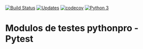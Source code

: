 [![Build Status](https://travis-ci.org/Pbezerra-dev/libpythonpro.svg?branch=master)](https://travis-ci.org/Pbezerra-dev/libpythonpro)
[![Updates](https://pyup.io/repos/github/Pbezerra-dev/libpythonpro/shield.svg)](https://pyup.io/repos/github/Pbezerra-dev/libpythonpro/)
[![codecov](https://codecov.io/gh/Pbezerra-dev/libpythonpro/branch/master/graph/badge.svg)](https://codecov.io/gh/Pbezerra-dev/libpythonpro)
[![Python 3](https://pyup.io/repos/github/Pbezerra-dev/libpythonpro/python-3-shield.svg)](https://pyup.io/repos/github/Pbezerra-dev/libpythonpro/)


#  __Modulos de testes pythonpro__ - Pytest